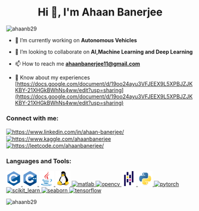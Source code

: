 <h1 align="center">Hi 👋, I'm Ahaan Banerjee</h1>


 <p align="left"> <img src="https://komarev.com/ghpvc/?username=ahaanb29&label=Profile%20views&color=0e75b6&style=flat" alt="ahaanb29" /> </p> 

<!--<p align="left"> <a href="https://github.com/ryo-ma/github-profile-trophy"><img src="https://github-profile-trophy.vercel.app/?username=ahaanb29" alt="ahaanb29" /></a> </p>-->

- 🔭 I’m currently working on **Autonomous Vehicles**

- 👯 I’m looking to collaborate on **AI,Machine Learning and Deep Learning**

- 📫 How to reach me **ahaanbanerjee11@gmail.com**

- 📄 Know about my experiences [https://docs.google.com/document/d/19oo24ayu3VFJEEX9L5XPBJZJKKBY-21XHGkBWhNs4ww/edit?usp=sharing](https://docs.google.com/document/d/19oo24ayu3VFJEEX9L5XPBJZJKKBY-21XHGkBWhNs4ww/edit?usp=sharing)

<h3 align="left">Connect with me:</h3>
<p align="left">
<a href="https://www.linkedin.com/in/ahaan-banerjee/" target="blank"><img align="center" src="https://raw.githubusercontent.com/rahuldkjain/github-profile-readme-generator/master/src/images/icons/Social/linked-in-alt.svg" alt="https://www.linkedin.com/in/ahaan-banerjee/" height="30" width="40" /></a>
<a href="https://www.kaggle.com/ahaanbanerjee" target="blank"><img align="center" src="https://raw.githubusercontent.com/rahuldkjain/github-profile-readme-generator/master/src/images/icons/Social/kaggle.svg" alt="https://www.kaggle.com/ahaanbanerjee" height="30" width="40" /></a>
<a href="https://www.leetcode.com/ahaanbanerjee/" target="blank"><img align="center" src="https://raw.githubusercontent.com/rahuldkjain/github-profile-readme-generator/master/src/images/icons/Social/leet-code.svg" alt="https://leetcode.com/ahaanbanerjee/" height="30" width="40" /></a>
</p>

<h3 align="left">Languages and Tools:</h3>
<p align="left"> <a href="https://www.cprogramming.com/" target="_blank" rel="noreferrer"> <img src="https://raw.githubusercontent.com/devicons/devicon/master/icons/c/c-original.svg" alt="c" width="40" height="40"/> </a> <a href="https://www.w3schools.com/cpp/" target="_blank" rel="noreferrer"> <img src="https://raw.githubusercontent.com/devicons/devicon/master/icons/cplusplus/cplusplus-original.svg" alt="cplusplus" width="40" height="40"/> </a> <a href="https://www.java.com" target="_blank" rel="noreferrer"> <img src="https://raw.githubusercontent.com/devicons/devicon/master/icons/java/java-original.svg" alt="java" width="40" height="40"/> </a> <a href="https://www.linux.org/" target="_blank" rel="noreferrer"> <img src="https://raw.githubusercontent.com/devicons/devicon/master/icons/linux/linux-original.svg" alt="linux" width="40" height="40"/> </a> <a href="https://www.mathworks.com/" target="_blank" rel="noreferrer"> <img src="https://upload.wikimedia.org/wikipedia/commons/2/21/Matlab_Logo.png" alt="matlab" width="40" height="40"/> </a> <a href="https://opencv.org/" target="_blank" rel="noreferrer"> <img src="https://www.vectorlogo.zone/logos/opencv/opencv-icon.svg" alt="opencv" width="40" height="40"/> </a> <a href="https://pandas.pydata.org/" target="_blank" rel="noreferrer"> <img src="https://raw.githubusercontent.com/devicons/devicon/2ae2a900d2f041da66e950e4d48052658d850630/icons/pandas/pandas-original.svg" alt="pandas" width="40" height="40"/> </a> <a href="https://www.python.org" target="_blank" rel="noreferrer"> <img src="https://raw.githubusercontent.com/devicons/devicon/master/icons/python/python-original.svg" alt="python" width="40" height="40"/> </a> <a href="https://pytorch.org/" target="_blank" rel="noreferrer"> <img src="https://www.vectorlogo.zone/logos/pytorch/pytorch-icon.svg" alt="pytorch" width="40" height="40"/> </a> <a href="https://scikit-learn.org/" target="_blank" rel="noreferrer"> <img src="https://upload.wikimedia.org/wikipedia/commons/0/05/Scikit_learn_logo_small.svg" alt="scikit_learn" width="40" height="40"/> </a> <a href="https://seaborn.pydata.org/" target="_blank" rel="noreferrer"> <img src="https://seaborn.pydata.org/_images/logo-mark-lightbg.svg" alt="seaborn" width="40" height="40"/> </a> <a href="https://www.tensorflow.org" target="_blank" rel="noreferrer"> <img src="https://www.vectorlogo.zone/logos/tensorflow/tensorflow-icon.svg" alt="tensorflow" width="40" height="40"/> </a> </p>

 <p><img align="left" src="https://github-readme-stats.vercel.app/api/top-langs?username=ahaanb29&show_icons=true&locale=en&layout=compact" alt="ahaanb29" /></p> 

<!-- <p>&nbsp;<img align="center" src="https://github-readme-stats.vercel.app/api?username=ahaanb29&show_icons=true&locale=en" alt="ahaanb29" /></p> -->
